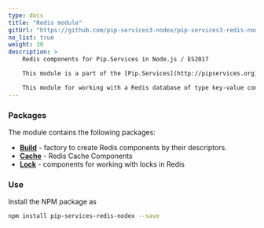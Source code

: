 ```yaml
---
type: docs
title: "Redis module"
gitUrl: "https://github.com/pip-services3-nodex/pip-services3-redis-nodex"
no_list: true
weight: 30
description: > 
    Redis components for Pip.Services in Node.js / ES2017

    This module is a part of the [Pip.Services](http://pipservices.org) polyglot microservices toolkit.

    This module for working with a Redis database of type key-value contains components for working with cache and locks, namely RedisCache and RedisLock.
---
```


### Packages

The module contains the following packages:
- [**Build**](build) - factory to create Redis components by their descriptors.
- [**Cache**](cache) - Redis Cache Components
- [**Lock**](lock) - components for working with locks in Redis


### Use

Install the NPM package as
```bash
npm install pip-services-redis-nodex --save
```

